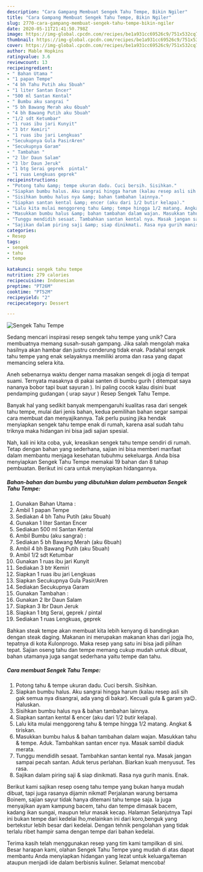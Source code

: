 ```yaml
---
description: "Cara Gampang Membuat Sengek Tahu Tempe, Bikin Ngiler"
title: "Cara Gampang Membuat Sengek Tahu Tempe, Bikin Ngiler"
slug: 2770-cara-gampang-membuat-sengek-tahu-tempe-bikin-ngiler
date: 2020-05-11T21:41:50.798Z
image: https://img-global.cpcdn.com/recipes/be1a931cc69526c9/751x532cq70/sengek-tahu-tempe-foto-resep-utama.jpg
thumbnail: https://img-global.cpcdn.com/recipes/be1a931cc69526c9/751x532cq70/sengek-tahu-tempe-foto-resep-utama.jpg
cover: https://img-global.cpcdn.com/recipes/be1a931cc69526c9/751x532cq70/sengek-tahu-tempe-foto-resep-utama.jpg
author: Mable Hopkins
ratingvalue: 3.6
reviewcount: 13
recipeingredient:
- " Bahan Utama "
- "1 papan Tempe"
- "4 bh Tahu Putih aku 5buah"
- "1 liter Santan Encer"
- "500 ml Santan Kental"
- " Bumbu aku sangrai "
- "5 bh Bawang Merah aku 6buah"
- "4 bh Bawang Putih aku 5buah"
- "1/2 sdt Ketumbar"
- "1 ruas ibu jari Kunyit"
- "3 btr Kemiri"
- "1 ruas ibu jari Lengkuas"
- "Secukupnya Gula PasirAren"
- "Secukupnya Garam"
- " Tambahan "
- "2 lbr Daun Salam"
- "3 lbr Daun Jeruk"
- "1 btg Serai geprek  pintal"
- "1 ruas Lengkuas geprek"
recipeinstructions:
- "Potong tahu &amp; tempe ukuran dadu. Cuci bersih. Sisihkan."
- "Siapkan bumbu halus. Aku sangrai hingga harum (kalau resep asli sih gak semua nya disangrai, ada yang di bakar). Kecuali gula &amp; garam ya😉. Haluskan."
- "Sisihkan bumbu halus nya &amp; bahan tambahan lainnya."
- "Siapkan santan kental &amp; encer (aku dari 1/2 butir kelapa)."
- "Lalu kita mulai menggoreng tahu &amp; tempe hingga 1/2 matang. Angkat &amp; tiriskan."
- "Masukkan bumbu halus &amp; bahan tambahan dalam wajan. Masukkan tahu &amp; tempe. Aduk. Tambahkan santan encer nya. Masak sambil diaduk merata."
- "Tunggu mendidih sesaat. Tambahkan santan kental nya. Masak jangan sampai pecah santan. Aduk terus perlahan. Biarkan kuah menyusut. Tes rasa."
- "Sajikan dalam piring saji &amp; siap dinikmati. Rasa nya gurih manis. Enak."
categories:
- Resep
tags:
- sengek
- tahu
- tempe

katakunci: sengek tahu tempe 
nutrition: 279 calories
recipecuisine: Indonesian
preptime: "PT26M"
cooktime: "PT52M"
recipeyield: "2"
recipecategory: Dessert

---
```



![Sengek Tahu Tempe](https://img-global.cpcdn.com/recipes/be1a931cc69526c9/751x532cq70/sengek-tahu-tempe-foto-resep-utama.jpg)

Sedang mencari inspirasi resep sengek tahu tempe yang unik? Cara membuatnya memang susah-susah gampang. Jika salah mengolah maka hasilnya akan hambar dan justru cenderung tidak enak. Padahal sengek tahu tempe yang enak selayaknya memiliki aroma dan rasa yang dapat memancing selera kita.

Aneh sebenarnya waktu denger nama masakan sengek di jogja di tempat suami. Ternyata masaknya di pakai santen di bumbu gurih ( ditempat saya nananya bobor tapi buat sayuran ). Ini paling cocok kalau disini buat pendamping gudangan ( urap sayur ) Resep Sengek Tahu Tempe.

Banyak hal yang sedikit banyak mempengaruhi kualitas rasa dari sengek tahu tempe, mulai dari jenis bahan, kedua pemilihan bahan segar sampai cara membuat dan menyajikannya. Tak perlu pusing jika hendak menyiapkan sengek tahu tempe enak di rumah, karena asal sudah tahu triknya maka hidangan ini bisa jadi sajian spesial.


Nah, kali ini kita coba, yuk, kreasikan sengek tahu tempe sendiri di rumah. Tetap dengan bahan yang sederhana, sajian ini bisa memberi manfaat dalam membantu menjaga kesehatan tubuhmu sekeluarga. Anda bisa menyiapkan Sengek Tahu Tempe memakai 19 bahan dan 8 tahap pembuatan. Berikut ini cara untuk menyiapkan hidangannya.

<!--inarticleads1-->

##### Bahan-bahan dan bumbu yang dibutuhkan dalam pembuatan Sengek Tahu Tempe:

1. Gunakan  Bahan Utama :
1. Ambil 1 papan Tempe
1. Sediakan 4 bh Tahu Putih (aku 5buah)
1. Gunakan 1 liter Santan Encer
1. Sediakan 500 ml Santan Kental
1. Ambil  Bumbu (aku sangrai) :
1. Sediakan 5 bh Bawang Merah (aku 6buah)
1. Ambil 4 bh Bawang Putih (aku 5buah)
1. Ambil 1/2 sdt Ketumbar
1. Gunakan 1 ruas ibu jari Kunyit
1. Sediakan 3 btr Kemiri
1. Siapkan 1 ruas ibu jari Lengkuas
1. Siapkan Secukupnya Gula Pasir/Aren
1. Sediakan Secukupnya Garam
1. Gunakan  Tambahan :
1. Gunakan 2 lbr Daun Salam
1. Siapkan 3 lbr Daun Jeruk
1. Siapkan 1 btg Serai, geprek / pintal
1. Sediakan 1 ruas Lengkuas, geprek


Bahkan steak tempe akan membuat kita lebih kenyang di bandingkan dengan steak daging. Makanan ini merupakan makanan khas dari jogja lho, tepatnya di kota Kulonprogo. Maka resep yang satu ini bisa jadi pilihan tepat. Sajian oseng tahu dan tempe memang cukup mudah untuk dibuat, bahan utamanya juga sangat sederhana yaitu tempe dan tahu. 

<!--inarticleads2-->

##### Cara membuat Sengek Tahu Tempe:

1. Potong tahu &amp; tempe ukuran dadu. Cuci bersih. Sisihkan.
1. Siapkan bumbu halus. Aku sangrai hingga harum (kalau resep asli sih gak semua nya disangrai, ada yang di bakar). Kecuali gula &amp; garam ya😉. Haluskan.
1. Sisihkan bumbu halus nya &amp; bahan tambahan lainnya.
1. Siapkan santan kental &amp; encer (aku dari 1/2 butir kelapa).
1. Lalu kita mulai menggoreng tahu &amp; tempe hingga 1/2 matang. Angkat &amp; tiriskan.
1. Masukkan bumbu halus &amp; bahan tambahan dalam wajan. Masukkan tahu &amp; tempe. Aduk. Tambahkan santan encer nya. Masak sambil diaduk merata.
1. Tunggu mendidih sesaat. Tambahkan santan kental nya. Masak jangan sampai pecah santan. Aduk terus perlahan. Biarkan kuah menyusut. Tes rasa.
1. Sajikan dalam piring saji &amp; siap dinikmati. Rasa nya gurih manis. Enak.


Berikut kami sajikan resep oseng tahu tempe yang bukan hanya mudah dibuat, tapi juga rasanya dijamin nikmat! Perjalanan warung bersama Boinem, sajian sayur tidak hanya ditemani tahu tempe saja. Ia juga menyajikan ayam kampung bacem, tahu dan tempe dimasak bacem, kadang ikan sungai, maupun telur masak kecap. Halaman Selanjutnya Tapi ini bukan tempe dari kedelai lho,melainkan ini dari koro,benguk yang bertekstur lebih besar dari kedelai. Dengan tehnik pengolahan yang tidak terlalu ribet hampir sama dengan tempe dari bahan kedelai. 

Terima kasih telah menggunakan resep yang tim kami tampilkan di sini. Besar harapan kami, olahan Sengek Tahu Tempe yang mudah di atas dapat membantu Anda menyiapkan hidangan yang lezat untuk keluarga/teman ataupun menjadi ide dalam berbisnis kuliner. Selamat mencoba!
